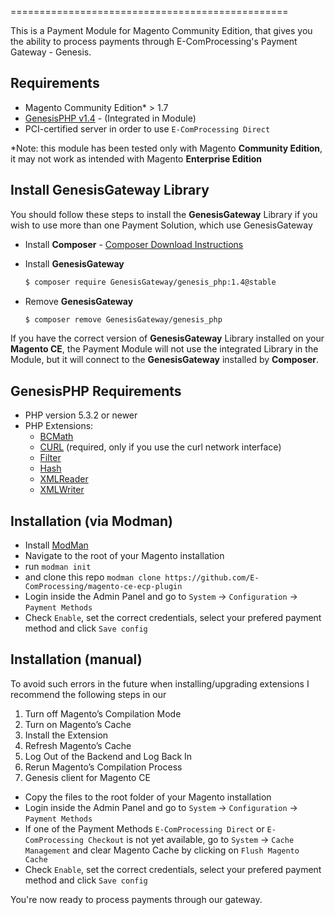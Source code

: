 ================================================

This is a Payment Module for Magento Community Edition, that gives you the ability to process payments through E-ComProcessing's Payment Gateway - Genesis.

Requirements
------------

* Magento Community Edition* > 1.7
* [GenesisPHP v1.4](https://github.com/GenesisGateway/genesis_php) - (Integrated in Module)
* PCI-certified server in order to use ```E-ComProcessing Direct```

*Note: this module has been tested only with Magento __Community Edition__, it may not work
as intended with Magento __Enterprise Edition__

Install GenesisGateway Library
------------

You should follow these steps to install the __GenesisGateway__ Library if you wish to use more than one Payment Solution, which use GenesisGateway


* Install __Composer__ - [Composer Download Instructions](https://getcomposer.org/doc/00-intro.md)

* Install __GenesisGateway__

    ```sh
    $ composer require GenesisGateway/genesis_php:1.4@stable
    ```

* Remove __GenesisGateway__

    ```sh
    $ composer remove GenesisGateway/genesis_php
    ```

If you have the correct version of __GenesisGateway__ Library installed on your __Magento CE__, the Payment Module will not use the 
integrated Library in the Module, but it will connect to the __GenesisGateway__ installed by __Composer__.

GenesisPHP Requirements
------------

* PHP version 5.3.2 or newer
* PHP Extensions:
    * [BCMath](https://php.net/bcmath)
    * [CURL](https://php.net/curl) (required, only if you use the curl network interface)
    * [Filter](https://php.net/filter)
    * [Hash](https://php.net/hash)
    * [XMLReader](https://php.net/xmlreader)
    * [XMLWriter](https://php.net/xmlwriter)

Installation (via Modman)
------------

* Install [ModMan]
* Navigate to the root of your Magento installation
* run ```modman init```
* and clone this repo ```modman clone https://github.com/E-ComProcessing/magento-ce-ecp-plugin```
* Login inside the Admin Panel and go to ```System``` -> ```Configuration``` -> ```Payment Methods```
* Check ```Enable```, set the correct credentials, select your prefered payment method and click ```Save config```

Installation (manual)
------------
To avoid such errors in the future when installing/upgrading extensions I recommend the following steps in our

1) Turn off Magento’s Compilation Mode
2) Turn on Magento’s Cache
3) Install the Extension
4) Refresh Magento’s Cache
5) Log Out of the Backend and Log Back In
6) Rerun Magento’s Compilation Process
7) Genesis client for Magento CE

* Copy the files to the root folder of your Magento installation
* Login inside the Admin Panel and go to ```System``` -> ```Configuration``` -> ```Payment Methods```
* If one of the Payment Methods ```E-ComProcessing Direct``` or ```E-ComProcessing Checkout``` is not yet available, 
  go to  ```System``` -> ```Cache Management``` and clear Magento Cache by clicking on ```Flush Magento Cache```
* Check ```Enable```, set the correct credentials, select your prefered payment method and click ```Save config```

You're now ready to process payments through our gateway.

[ModMan]: https://github.com/colinmollenhour/modman
